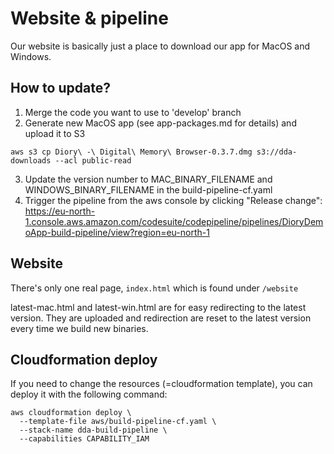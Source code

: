 # Website & pipeline

Our website is basically just a place to download our app for MacOS and Windows.

## How to update?

1. Merge the code you want to use to 'develop' branch
2. Generate new MacOS app (see app-packages.md for details) and upload it to S3
```
aws s3 cp Diory\ -\ Digital\ Memory\ Browser-0.3.7.dmg s3://dda-downloads --acl public-read
```
3. Update the version number to MAC_BINARY_FILENAME and WINDOWS_BINARY_FILENAME in the build-pipeline-cf.yaml
4. Trigger the pipeline from the aws console by clicking "Release change": https://eu-north-1.console.aws.amazon.com/codesuite/codepipeline/pipelines/DioryDemoApp-build-pipeline/view?region=eu-north-1

## Website

There's only one real page, `index.html` which is found under `/website`

latest-mac.html and latest-win.html are for easy redirecting to the latest version. They are uploaded and redirection are reset to the latest version every time we build new binaries.

## Cloudformation deploy

If you need to change the resources (=cloudformation template), you can deploy it with the following command:

```
aws cloudformation deploy \
  --template-file aws/build-pipeline-cf.yaml \
  --stack-name dda-build-pipeline \
  --capabilities CAPABILITY_IAM
```

